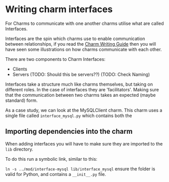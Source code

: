 # Writing charm interfaces

For Charms to communicate with one another charms utilise what are called Interfaces.

Interfaces are the spin which charms use to enable communication between relationships, if you read the [Charm Writing Guide](https://discourse.juju.is/t/draft-operator-charm-writing-guide/3101) then you will have seen some illustrations on how charms communicate with each other.

There are two components to Charm Interfaces:

- Clients
- Servers (TODO: Should this be servers??) (TODO: Check Naming)

Interfaces take a structure much like charms themselves, but taking on different roles. In the case of interfaces they are 'facilitators'. Making sure that the communication between two charms takes an expected (maybe standard) form.

As a case study, we can look at the MySQLClient charm. This charm uses a single file called `interface_mysql.py` which contains both the


## Importing dependencies into the charm

When adding interfaces you will have to make sure they are imported to the `lib` directory.

To do this run a symbolic link, similar to this:

`ln -s ../mod/interface-mysql lib/interface_mysql` ensure the folder is valid for Python, and contains a `__init__.py` file.
